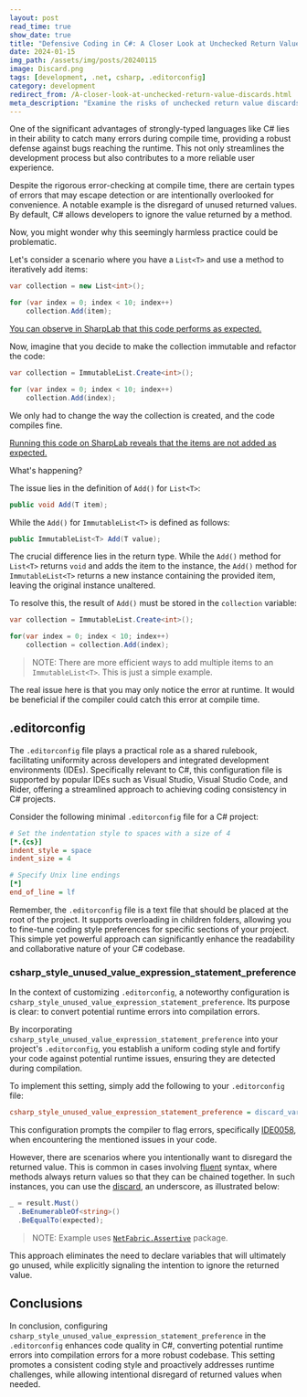 ```yaml
---
layout: post
read_time: true
show_date: true
title: "Defensive Coding in C#: A Closer Look at Unchecked Return Value Discards"
date: 2024-01-15
img_path: /assets/img/posts/20240115
image: Discard.png
tags: [development, .net, csharp, .editorconfig]
category: development
redirect_from: /A-closer-look-at-unchecked-return-value-discards.html
meta_description: "Examine the risks of unchecked return value discards in C#, defensive coding strategies, and how to enforce best practices using .editorconfig."
---
```


One of the significant advantages of strongly-typed languages like C# lies in their ability to catch many errors during compile time, providing a robust defense against bugs reaching the runtime. This not only streamlines the development process but also contributes to a more reliable user experience.

Despite the rigorous error-checking at compile time, there are certain types of errors that may escape detection or are intentionally overlooked for convenience. A notable example is the disregard of unused returned values. By default, C# allows developers to ignore the value returned by a method.

Now, you might wonder why this seemingly harmless practice could be problematic.

Let's consider a scenario where you have a `List<T>` and use a method to iteratively add items:

```csharp
var collection = new List<int>();

for (var index = 0; index < 10; index++)
    collection.Add(item);
```

[You can observe in SharpLab that this code performs as expected.](https://sharplab.io/#v2:EYLgxg9gTgpgtADwGwBYA0AXEUCuA7AHwAEAmABgFgAoUgRmqLIAIjaUBua6gNwEMomkADZCYYDAEsIeJgF4meGAHcmAGQkBnDAB4JeDAD4AFAEpOVagDNoRvgL0ATGAjlMy7Jo+dNtTWu888JwQAahCTaiYowQgRMUlpADoAQQcHIy8EMy4qYVFxKTxI6MSAMWgAUV4wAAsjVgBObIsW6iA)

Now, imagine that you decide to make the collection immutable and refactor the code:

```csharp
var collection = ImmutableList.Create<int>();

for (var index = 0; index < 10; index++)
    collection.Add(index);
```

We only had to change the way the collection is created, and the code compiles fine.

[Running this code on SharpLab reveals that the items are not added as expected.](https://sharplab.io/#v2:EYLgxg9gTgpgtADwGwBYA0AXEUCuA7AHwAEAmABgFgAoUgRmqLIAIjaA6AYQgBtuYwMASwh4AzmwCSAWyk4MAQ2B8A3NWoA3eVCaRe/ISKYBeJtNkKlMADKDRGTrHkYYAHkF4MAPgAUASlVU1ABm0N6a2u4AJjAIxkxkykxRMUwuTLQJSXjRCADUub7UTMU6PHwCwnhsAIKRkd7JCP5qVLrlBnhFJWwAYtAAovJgABberACczYHT1EA=)

What's happening?

The issue lies in the definition of `Add()` for `List<T>`:

```csharp
public void Add(T item);
```

While the `Add()` for `ImmutableList<T>` is defined as follows:

```csharp
public ImmutableList<T> Add(T value);
```

The crucial difference lies in the return type. While the `Add()` method for `List<T>` returns `void` and adds the item to the instance, the `Add()` method for `ImmutableList<T>` returns a new instance containing the provided item, leaving the original instance unaltered.

To resolve this, the result of `Add()` must be stored in the `collection` variable:

```csharp
var collection = ImmutableList.Create<int>();

for(var index = 0; index < 10; index++)
    collection = collection.Add(index);
```

> NOTE: There are more efficient ways to add multiple items to an `ImmutableList<T>`. This is just a simple example.

The real issue here is that you may only notice the error at runtime. It would be beneficial if the compiler could catch this error at compile time.

## .editorconfig

The `.editorconfig` file plays a practical role as a shared rulebook, facilitating uniformity across developers and integrated development environments (IDEs). Specifically relevant to C#, this configuration file is supported by popular IDEs such as Visual Studio, Visual Studio Code, and Rider, offering a streamlined approach to achieving coding consistency in C# projects.

Consider the following minimal `.editorconfig` file for a C# project:

```ini
# Set the indentation style to spaces with a size of 4
[*.{cs}]
indent_style = space
indent_size = 4

# Specify Unix line endings
[*]
end_of_line = lf
```

Remember, the `.editorconfig` file is a text file that should be placed at the root of the project. It supports overloading in children folders, allowing you to fine-tune coding style preferences for specific sections of your project. This simple yet powerful approach can significantly enhance the readability and collaborative nature of your C# codebase.

### csharp_style_unused_value_expression_statement_preference

In the context of customizing `.editorconfig`, a noteworthy configuration is `csharp_style_unused_value_expression_statement_preference`. Its purpose is clear: to convert potential runtime errors into compilation errors.

By incorporating `csharp_style_unused_value_expression_statement_preference` into your project's `.editorconfig`, you establish a uniform coding style and fortify your code against potential runtime issues, ensuring they are detected during compilation.

To implement this setting, simply add the following to your `.editorconfig` file:

```ini
csharp_style_unused_value_expression_statement_preference = discard_variable:error
```

This configuration prompts the compiler to flag errors, specifically [IDE0058](https://learn.microsoft.com/en-us/dotnet/fundamentals/code-analysis/style-rules/ide0058), when encountering the mentioned issues in your code.

However, there are scenarios where you intentionally want to disregard the returned value. This is common in cases involving [fluent](https://en.wikipedia.org/wiki/Fluent_interface) syntax, where methods always return values so that they can be chained together. In such instances, you can use the [discard](https://learn.microsoft.com/en-us/dotnet/csharp/fundamentals/functional/discards), an underscore, as illustrated below:

```csharp
_ = result.Must()
  .BeEnumerableOf<string>()
  .BeEqualTo(expected);
```

> NOTE: Example uses [`NetFabric.Assertive`](https://www.nuget.org/packages/NetFabric.Assertive) package.

This approach eliminates the need to declare variables that will ultimately go unused, while explicitly signaling the intention to ignore the returned value.

## Conclusions

In conclusion, configuring `csharp_style_unused_value_expression_statement_preference` in the `.editorconfig` enhances code quality in C#, converting potential runtime errors into compilation errors for a more robust codebase. This setting promotes a consistent coding style and proactively addresses runtime challenges, while allowing intentional disregard of returned values when needed.
